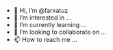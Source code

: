 - 👋 Hi, I’m @farxatuz
- 👀 I’m interested in ...
- 🌱 I’m currently learning ...
- 💞️ I’m looking to collaborate on ...
- 📫 How to reach me ...

<!---
farxatuz/farxatuz is a ✨ special ✨ repository because its `README.md` (this file) appears on your GitHub profile.
You can click the Preview link to take a look at your changes.
--->
